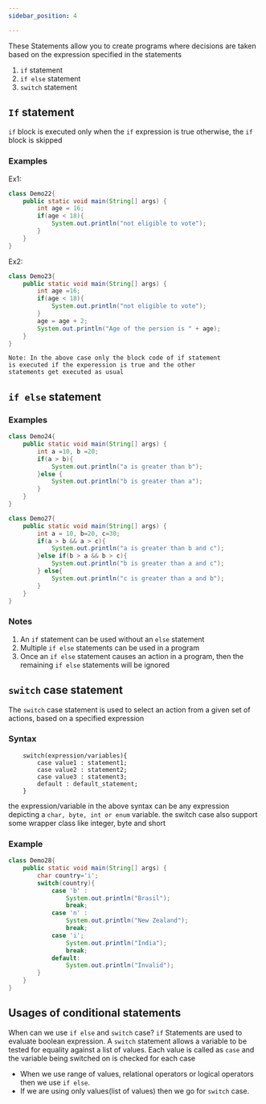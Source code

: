 ```yaml
---
sidebar_position: 4 

---
```


These Statements allow you to create programs where decisions are taken based on the expression
specified in the statements
1. ```if``` statement
2. ```if else``` statement
3. ```switch``` statement

## ```If``` statement
```if``` block is executed only when the ```if``` expression is true otherwise, the ```if``` 
block is skipped

### Examples
Ex1:

```java
class Demo22{
    public static void main(String[] args) {
        int age = 16;
        if(age < 18){
            System.out.println("not eligible to vote");
        }
    }
}
```

Ex2:
```java
class Demo23{
    public static void main(String[] args) {
        int age =16;
        if(age < 18){
            System.out.println("not eligible to vote");
        }
        age = age + 2;
        System.out.println("Age of the persion is " + age);
    }
}
```
```
Note: In the above case only the block code of if statement
is executed if the experession is true and the other 
statements get executed as usual
```
## ```if else```  statement

### Examples

```java
class Demo24{
    public static void main(String[] args) {
        int a =10, b =20;
        if(a > b){
            System.out.println("a is greater than b");
        }else {
            System.out.println("b is greater than a");
        }
    }
}
```

```java
class Demo27{
    public static void main(String[] args) {
        int a = 10, b=20, c=30;
        if(a > b && a > c){
            System.out.println("a is greater than b and c");
        }else if(b > a && b > c){
            System.out.println("b is greater than a and c");
        } else{
            System.out.println("c is greater than a and b");
        }
    }
}
```

### Notes
1. An ```if``` statement can be used without an ```else``` statement
2. Multiple ```if else``` statements can be used in a program
3. Once an ```if else``` statement causes an action in a program, then the remaining ```if else``` statements will be ignored

## ```switch``` case statement
The ```switch``` case statement is used to select an action from a given set of actions, based on a specified expression

### Syntax
```text
    switch(expression/variables){
        case value1 : statement1;
        case value2 : statement2;
        case value3 : statement3;
        default : default_statement;
    }   
```

the expression/variable in the above syntax can be any expression depicting a 
```char, byte, int or enum``` variable. the switch case also support some wrapper class like
integer, byte and short

### Example
```java
class Demo28{
    public static void main(String[] args) {
        char country='i';
        switch(country){
            case 'b' :
                System.out.println("Brasil");
                break;
            case 'n' :
                System.out.println("New Zealand");
                break;
            case 'i';
                System.out.println("India");
                break;
            default:
                System.out.println("Invalid");
        }
    }
}
```

## Usages of conditional statements
When can we use ```if else``` and ```switch``` case?
    ```if``` Statements are used to evaluate boolean expression. A ``switch`` statement allows
a variable to be tested for equality against a list of values. Each value is called as ```case```
and the variable being switched on is checked for each case
* When we use range of values, relational operators or logical operators then we use ``if else``.
* If we are using only values(list of values) then we go for ``switch`` case.